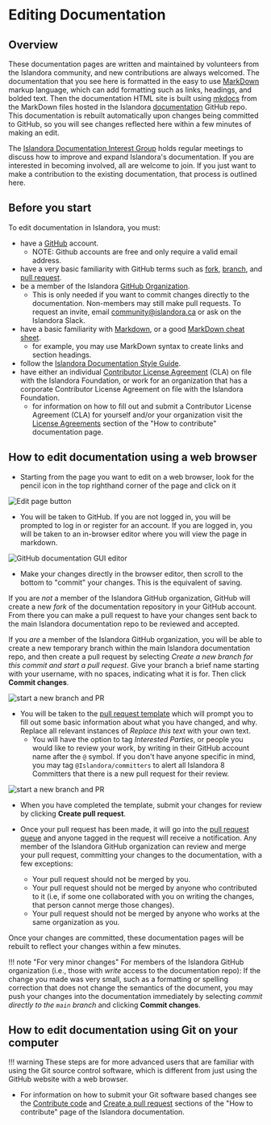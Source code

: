 # Editing Documentation

## Overview
These documentation pages are written and maintained by volunteers from the Islandora community, and new contributions are always welcomed. The documentation that you see here is formatted in the easy to use [MarkDown](http://en.wikipedia.org/wiki/Markdown) markup language, which can add formatting such as links, headings, and bolded text. Then the documentation HTML site is built using [mkdocs](https://www.mkdocs.org/) from the MarkDown files hosted in the Islandora [documentation](https://github.com/Islandora/documentation) GitHub repo. This documentation is rebuilt automatically upon changes being committed to GitHub, so you will see changes reflected here within a few minutes of making an edit.

The [Islandora Documentation Interest Group](https://github.com/islandora-interest-groups/Islandora-Documentation-Interest-Group) holds regular meetings to discuss how to improve and expand Islandora's documentation. If you are interested in becoming involved, all are welcome to join. If you just want to make a contribution to the existing documentation, that process is outlined here.

## Before you start

To edit documentation in Islandora, you must:

- have a [GitHub](https://github.com/) account.
    - NOTE: Github accounts are free and only require a valid email address.
- have a very basic familiarity with GitHub terms such as [fork](https://guides.github.com/activities/forking/), [branch](https://guides.github.com/activities/hello-world/#branch), and [pull request](https://guides.github.com/activities/hello-world/#pr).
- be a member of the Islandora [GitHub Organization](https://github.com/orgs/Islandora/people).
    - This is only needed if you want to commit changes directly to the documentation. Non-members may still make pull requests. To request an invite, email community@islandora.ca or ask on the Islandora Slack.
- have a basic familiarity with [Markdown](http://en.wikipedia.org/wiki/Markdown), or a good [MarkDown cheat sheet](https://github.com/adam-p/markdown-here/wiki/Markdown-Cheatsheet).
    - for example, you may use MarkDown syntax to create links and section headings.
- follow the [Islandora Documentation Style Guide](docs_style_guide.md).
- have either an individual [Contributor License Agreement](https://github.com/Islandora/islandora/wiki/Contributor-License-Agreements) (CLA) on file with the Islandora Foundation, or work for an organization that has a corporate Contributor License Agreement on file with the Islandora Foundation.
    - for information on how to fill out and submit a Contributor License Agreement (CLA) for yourself and/or your organization visit the [License Agreements](https://islandora.github.io/documentation/contributing/CONTRIBUTING/#license-agreements) section of the "How to contribute" documentation page.

## How to edit documentation using a web browser

- Starting from the page you want to edit on a web browser, look for the pencil icon in the top righthand corner of the page and click on it

![Edit page button](../assets/editing-docs-button.png)

- You will be taken to GitHub. If you are not logged in, you will be prompted to log in or register for an account. If you are logged in, you will be taken to an in-browser editor where you will view the page in markdown.

![GitHub documentation GUI editor](../assets/editing-docs-gui.png)

- Make your changes directly in the browser editor, then scroll to the bottom to "commit" your changes. This is the equivalent of saving.

If you are _not_ a member of the Islandora GitHub organization, GitHub will create a new _fork_ of the documentation repository in your GitHub account. From there you can make a pull request to have your changes sent back to the main Islandora documentation repo to be reviewed and accepted.

If you _are_ a member of the Islandora GitHub organization, you will be able to create a new temporary branch within the main Islandora documentation repo, and then create a pull request by selecting _Create a new branch for this commit and start a pull request_. Give your branch a brief name starting with your username, with no spaces, indicating what it is for. Then click **Commit changes**.

![start a new branch and PR](../assets/editing-docs-branch.png)

- You will be taken to the [pull request template](https://github.com/Islandora/documentation/blob/main/.github/PULL_REQUEST_TEMPLATE.md) which will prompt you to fill out some basic information about what you have changed, and why. Replace all relevant instances of _Replace this text_ with your own text.
    - You will have the option to tag _Interested Parties_, or people you would like to review your work, by writing in their GitHub account name after the `@` symbol. If you don't have anyone specific in mind, you may tag `@Islandora/committers` to alert all Islandora 8 Committers that there is a new pull request for their review.

![start a new branch and PR](../assets/editing-docs-PR.png)

- When you have completed the template, submit your changes for review by clicking **Create pull request**.

- Once your pull request has been made, it will go into the [pull request queue](https://github.com/Islandora/documentation/pulls) and anyone tagged in the request will receive a notification. Any member of the Islandora GitHub organization can review and merge your pull request, committing your changes to the documentation, with a few exceptions:

    - Your pull request should not be merged by you.
    - Your pull request should not be merged by anyone who contributed to it (i.e, if some one collaborated with you on writing the changes, that person cannot merge those changes).
    - Your pull request should not be merged by anyone who works at the same organization as you.

Once your changes are committed, these documentation pages will be rebuilt to reflect your changes within a few minutes.

!!! note "For very minor changes"
    For members of the Islandora GitHub organization (i.e., those with _write_ access to the documentation repo): If the change you made was very small, such as a formatting or spelling correction that does not change the semantics of the document, you may push your changes into the documentation immediately by selecting _commit directly to the `main` branch_ and clicking **Commit changes**.

## How to edit documentation using Git on your computer

!!! warning
    These steps are for more advanced users that are familiar with using the Git source control software, which is different from just using the GitHub website with a web browser.

- For information on how to submit your Git software based changes see the [Contribute code](https://islandora.github.io/documentation/contributing/CONTRIBUTING/) and [Create a pull request](https://islandora.github.io/documentation/contributing/CONTRIBUTING/#create-a-pull-request) sections of the "How to contribute" page of the Islandora documentation.
